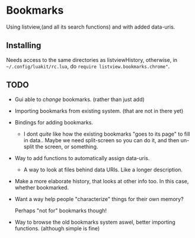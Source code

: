 # Bookmarks
Using listview,(and all its search functions) and with added data-uris.

## Installing
Needs access to the same directories as listviewHistory,
otherwise, in `~/.config/luakit/rc.lua`, do
`require listview.bookmarks.chrome"`.

## TODO

* Gui able to *change* bookmarks. (rather than just add)

* Importing bookmarks from existing system. (that are not in there yet)

* Bindings for adding bookmarks.

  + I dont *quite* like how the existing bookmarks "goes to its page"
    to fill in data.. Maybe we need split-screen so you can do it,
    and then un-split the screen, or something.

* Way to add functions to automatically assign data-uris.
  + A way to look at files behind data URIs. Like a longer description.

* Make a more elaborate history, that looks at other info too. In this
  case, whether bookmarked.

* Want a way help people "characterize" things for their own memory?
  
  Perhaps "not for" bookmarks though!

* Way to browse the old bookmarks system aswel, better importing
  functions. (although simple is fine)

